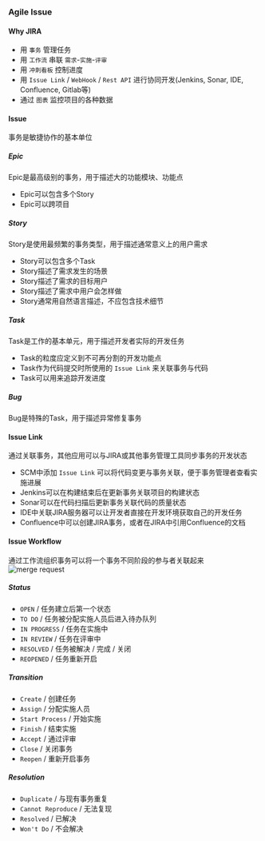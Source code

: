 ### Agile Issue
#### Why JIRA
- 用 ```事务``` 管理任务
- 用 ```工作流``` 串联 ```需求```-```实施```-```评审```
- 用 ```冲刺看板``` 控制进度
- 用 ```Issue Link``` / ```WebHook``` / ```Rest API``` 进行协同开发(Jenkins, Sonar, IDE, Confluence, Gitlab等)
- 通过 ```图表``` 监控项目的各种数据

#### Issue
事务是敏捷协作的基本单位
##### Epic
Epic是最高级别的事务，用于描述大的功能模块、功能点
- Epic可以包含多个Story
- Epic可以跨项目

##### Story
Story是使用最频繁的事务类型，用于描述通常意义上的用户需求
- Story可以包含多个Task
- Story描述了需求发生的场景
- Story描述了需求的目标用户
- Story描述了需求中用户会怎样做
- Story通常用自然语言描述，不应包含技术细节

##### Task
Task是工作的基本单元，用于描述开发者实际的开发任务
- Task的粒度应定义到不可再分割的开发功能点
- Task作为代码提交时所使用的 ```Issue Link``` 来关联事务与代码
- Task可以用来追踪开发进度

##### Bug
Bug是特殊的Task，用于描述异常修复事务

#### Issue Link
通过关联事务，其他应用可以与JIRA或其他事务管理工具同步事务的开发状态
- SCM中添加 ```Issue Link``` 可以将代码变更与事务关联，便于事务管理者查看实施进展
- Jenkins可以在构建结束后在更新事务关联项目的构建状态
- Sonar可以在代码扫描后更新事务关联代码的质量状态
- IDE中关联JIRA服务器可以让开发者直接在开发环境获取自己的开发任务
- Confluence中可以创建JIRA事务，或者在JIRA中引用Confluence的文档

#### Issue Workflow
通过工作流组织事务可以将一个事务不同阶段的参与者关联起来
![merge request](../../pics/workflow_03.png)

##### Status
- ```OPEN``` / 任务建立后第一个状态
- ```TO DO``` / 任务被分配实施人员后进入待办队列
- ```IN PROGRESS``` / 任务在实施中
- ```IN REVIEW``` / 任务在评审中
- ```RESOLVED``` / 任务被解决 / 完成 / 关闭
- ```REOPENED``` / 任务重新开启

##### Transition
- ```Create``` / 创建任务
- ```Assign``` / 分配实施人员
- ```Start Process``` / 开始实施
- ```Finish``` / 结束实施
- ```Accept``` / 通过评审
- ```Close``` / 关闭事务
- ```Reopen``` / 重新开启事务

##### Resolution
- ```Duplicate``` / 与现有事务重复
- ```Cannot Reproduce``` / 无法复现
- ```Resolved``` / 已解决
- ```Won't Do``` / 不会解决
